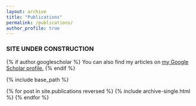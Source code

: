 ```yaml
---
layout: archive
title: "Publications"
permalink: /publications/
author_profile: true
---
```


### SITE UNDER CONSTRUCTION

{% if author.googlescholar %}
  You can also find my articles on <u><a href="{{author.googlescholar}}">my Google Scholar profile</a>.</u>
{% endif %}

{% include base_path %}


{% for post in site.publications reversed %}
  {% include archive-single.html %}
{% endfor %}
